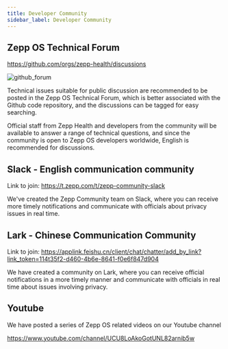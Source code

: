 ```yaml
---
title: Developer Community
sidebar_label: Developer Community
---
```


## Zepp OS Technical Forum

https://github.com/orgs/zepp-health/discussions

![github_forum](/img/docs/guides/community/github_forum.jpg)

Technical issues suitable for public discussion are recommended to be posted in the Zepp OS Technical Forum, which is better associated with the Github code repository, and the discussions can be tagged for easy searching.

Official staff from Zepp Health and developers from the community will be available to answer a range of technical questions, and since the community is open to Zepp OS developers worldwide, English is recommended for discussions.

## Slack - English communication community

Link to join: https://t.zepp.com/t/zepp-community-slack

We've created the Zepp Community team on Slack, where you can receive more timely notifications and communicate with officials about privacy issues in real time.

## Lark - Chinese Communication Community

Link to join: https://applink.feishu.cn/client/chat/chatter/add_by_link?link_token=114t35f2-d460-4b6e-8641-f0e6f847d904

We have created a community on Lark, where you can receive official notifications in a more timely manner and communicate with officials in real time about issues involving privacy.

## Youtube

We have posted a series of Zepp OS related videos on our Youtube channel

https://www.youtube.com/channel/UCU8LoAkoGotUNL82arnib5w

